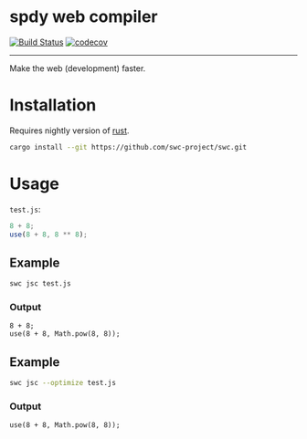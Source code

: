 # spdy web compiler

[![Build Status](https://travis-ci.org/swc-project/swc.svg?branch=master)](https://travis-ci.org/swc-project/swc)
[![codecov](https://codecov.io/gh/swc-project/swc/branch/master/graph/badge.svg)](https://codecov.io/gh/swc-project/swc)

-----

Make the web (development) faster.


# Installation

Requires nightly version of [rust][].

```sh
cargo install --git https://github.com/swc-project/swc.git
```

# Usage

`test.js`:
```js
8 + 8;
use(8 + 8, 8 ** 8);
```

## Example

```sh
swc jsc test.js
```

### Output

```
8 + 8;
use(8 + 8, Math.pow(8, 8));
```

## Example

```sh
swc jsc --optimize test.js
```

### Output

```
use(8 + 8, Math.pow(8, 8));
```





[rust]:https://www.rust-lang.org
